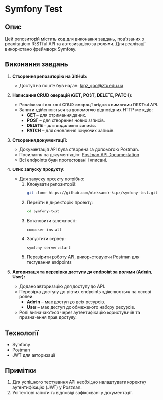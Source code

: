 # Symfony Test

## Опис

Цей репозиторій містить код для виконання завдань, пов'язаних з реалізацією RESTful API та авторизацією за ролями. Для реалізації використано фреймворк Symfony.

## Виконання завдань

1. **Створення репозиторію на GitHub:**
    - Доступ на пошту був надан: kipz_goo@ztu.edu.ua

2. **Написання CRUD операцій (GET, POST, DELETE, PATCH):**
    - Реалізовані основні CRUD операції згідно з вимогами RESTful API.
    - Запити здійснюються за допомогою відповідних HTTP методів:
        - **GET** – для отримання даних.
        - **POST** – для створення нових записів.
        - **DELETE** – для видалення записів.
        - **PATCH** – для оновлення існуючих записів.

3. **Створення документації:**
    - Документація API була створена за допомогою Postman.
    - Посилання на документацію: [Postman API Documentation](https://documenter.getpostman.com/view/34405546/2sAYX8J1PW)
    - Всі endpoints були протестовані і описані.

4. **Опис запуску продукту:**
    - Для запуску проекту потрібно:
        1. Клонувати репозиторій:
            ```bash
            git clone https://github.com/oleksandr-kipz/symfony-test.git
            ```
        2. Перейти в директорію проекту:
            ```bash
            cd symfony-test
            ```
        3. Встановити залежності:
            ```bash
            composer install
            ```
        4. Запустити сервер:
            ```bash
            symfony server:start
            ```
        5. Перевірити роботу API, використовуючи Postman для тестування endpoints.

5. **Авторизація та перевірка доступу до endpoint за ролями (Admin, User):**
    - Додано авторизацію для доступу до API.
    - Перевірка доступу до різних endpoints здійснюється на основі ролей:
        - **Admin** – має доступ до всіх ресурсів.
        - **User** – має доступ до обмеженого набору ресурсів.
    - Ролі визначаються через аутентифікацію користувачів та призначення прав доступу.

## Технології

- Symfony
- Postman
- JWT для авторизації

## Примітки

1. Для успішного тестування API необхідно налаштувати коректну аутентифікацію (JWT) у Postman.
2. Усі тестові запити та відповіді зафіксовані у документації.
